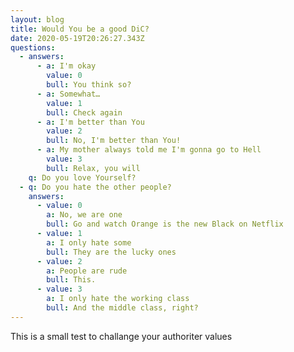 ```yaml
---
layout: blog
title: Would You be a good DiC?
date: 2020-05-19T20:26:27.343Z
questions:
  - answers:
      - a: I'm okay
        value: 0
        bull: You think so?
      - a: Somewhat…
        value: 1
        bull: Check again
      - a: I'm better than You
        value: 2
        bull: No, I'm better than You!
      - a: My mother always told me I'm gonna go to Hell
        value: 3
        bull: Relax, you will
    q: Do you love Yourself?
  - q: Do you hate the other people?
    answers:
      - value: 0
        a: No, we are one
        bull: Go and watch Orange is the new Black on Netflix
      - value: 1
        a: I only hate some
        bull: They are the lucky ones
      - value: 2
        a: People are rude
        bull: This.
      - value: 3
        a: I only hate the working class
        bull: And the middle class, right?
---
```

This is a small test to challange your authoriter values 